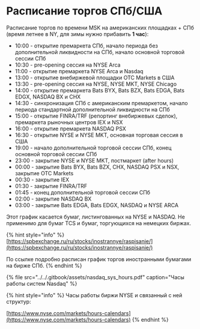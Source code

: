 # Расписание торгов СПб/США

Расписание торгов по времени MSK на американских площадках + СПб \(время летнее в NY, для зимы нужно прибавить **1 час**\):

* 10:00 - открытие премаркета СПб, начало периода без дополнительной ликвидности на СПб, начало основной торговой сессии СПб
* 10:30 - pre-opening сессия на NYSE Arca
* 11:00 - открытие премаркета NYSE Arca и Nasdaq
* 13:00 - открытие внебиржевой площадки OTC Markets в США
* 13:30 - pre-opening сессия на NYSE, NYSE MKT, NYSE Chicago
* 14:00 - открытие премаркета Bats BYX, Bats BZX, Bats EDGA, Bats EDGX, NASDAQ BX и CHX
* 14:30 - синхронизация СПб с американским премаркетом, начало периода стандартной дополнительной ликвидности на СПб
* 15:00 - открытие FINRA/TRF \(репортинг внебиржевых сделок\), премаркета рыночных центров IEX и NSX
* 16:00 - открытие премаркета NASDAQ PSX
* 16:30 - открытие NYSE и NYSE MKT, основная торговая сессия в США
* 19:00 - начало дополнительной торговой сессии СПб, конец основной торговой сессии СПб
* 23:00 - закрытие NYSE и NYSE MKT, постмаркет \(after hours\)
* 00:00 - закрытие Bats BYX, Bats BZX, CHX, NASDAQ PSX и NSX, закрытие OTC Markets
* 00:30 - закрытие IEX
* 01:30 - закрытие FINRA/TRF
* 01:45 - конец дополнительной торговой сессии СПб
* 02:00 - закрытие NASDAQ BX
* 03:00 - закрытие Bats EDGA, Bats EDGX, NASDAQ и NYSE ARCA

Этот график касается бумаг, листингованных на NYSE и NASDAQ. Не применимо для бумаг TCS и бумаг, торгующихся на немецких биржах.

{% hint style="info" %}
[https://spbexchange.ru/ru/stocks/inostrannye/raspisanie/](https://spbexchange.ru/ru/stocks/inostrannye/raspisanie/)

По ссылке подробно расписан график торгов иностранными бумагами на бирже СПб.
{% endhint %}

{% file src="../../.gitbook/assets/nasdaq\_sys\_hours.pdf" caption="Часы работы систем Nasdaq" %}

{% hint style="info" %}
Часы работы биржи NYSE и связанный с ней структур:

[https://www.nyse.com/markets/hours-calendars](https://www.nyse.com/markets/hours-calendars)
{% endhint %}

